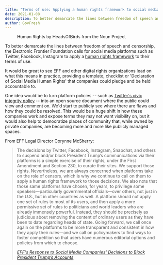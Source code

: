 ```yaml
---
title: "Terms of use: Applying a human rights framework to social media platforms"
date: 2021-01-08
description: To better demarcate the lines between freedom of speech and censorship, the Electronic Frontier Foundation calls for social media platforms such as Twitter, Facebook, Instagram to apply a human rights framework to their terms of use.
author: GovFresh
---
```


<!-- image {"id":25529,"sizeSlug":"large","linkDestination":"none"} -->
<figure class="wp-block-image size-large"><figcaption>Human Rights by HeadsOfBirds from the Noun Project</figcaption></figure>
<!-- /image -->

<!-- paragraph -->
<p>To better demarcate the lines between freedom of speech and censorship, the Electronic Frontier Foundation calls for social media platforms such as Twitter, Facebook, Instagram to apply a <a href="https://www.ohchr.org/EN/Issues/Migration/Pages/HumanRightsFramework.aspx">human rights framework</a> to their terms of use.</p>
<!-- /paragraph -->

<!-- paragraph -->
<p>It would be great to see EFF and other digital rights organizations lead on what this means in practice, providing a template, checklist or 'Declaration of Social Media Human Rights' that companies could pledge and be held accountable to.</p>
<!-- /paragraph -->

<!-- paragraph -->
<p>One idea would be to turn platform policies -- such as <a href="https://help.twitter.com/en/rules-and-policies/election-integrity-policy">Twitter's civic integrity policy</a> -- into an open source document where the public could view and comment on. We'd start to publicly see where there are flaws and how they could be resolved. This would be a huge shift in how these companies work and expose terms they may not want visibility on, but it would also help to democratize places of community that, while owned by private companies, are becoming more and more like publicly managed spaces.</p>
<!-- /paragraph -->

<!-- paragraph -->
<p>From EFF Legal Director Corynne McSherry:</p>
<!-- /paragraph -->

<!-- quote -->
<blockquote class="wp-block-quote"><p>The decisions by Twitter, Facebook, Instagram, Snapchat, and others to suspend and/or block President Trump’s communications via their platforms is a simple exercise of their rights, under the First Amendment and Section 230, to curate their sites. We support those rights. Nevertheless, we are always concerned when platforms take on the role of censors, which is why we continue to call on them to apply a human rights framework to those decisions. We also note that those same platforms have chosen, for years, to privilege some speakers—particularly governmental officials—over others, not just in the U.S., but in other countries as well. A platform should not apply one set of rules to most of its users, and then apply a more permissive set of rules to politicians and world leaders who are already immensely powerful. Instead, they should be precisely as judicious about removing the content of ordinary users as they have been to date regarding heads of state. Going forward, we call once again on the platforms to be more transparent and consistent in how they apply their rules—and we call on policymakers to find ways to foster competition so that users have numerous editorial options and policies from which to choose.</p><cite><a href="https://www.eff.org/deeplinks/2021/01/eff-response-social-media-companies-decision-block-president-trumps-accounts">EFF's Response to Social Media Companies' Decisions to Block President Trump’s Accounts</a></cite></blockquote>
<!-- /quote -->

